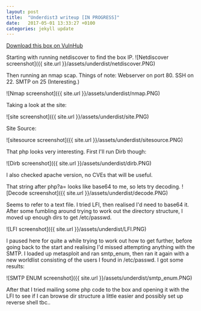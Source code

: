 ```yaml
---
layout: post
title:  "Underdist3 writeup [IN PROGRESS]"
date:   2017-05-01 13:33:27 +0100
categories: jekyll update
---
```


[Download this box on VulnHub](https://www.vulnhub.com/entry/underdist-3,108/)

Starting with running netdiscover to find the box IP.
![Netdiscover screenshot]({{ site.url }}/assets/underdist/netdiscover.PNG)

Then running an nmap scap. Things of note:
Webserver on port 80.
SSH on 22.
SMTP on 25 (Interesting.)

![Nmap screenshot]({{ site.url }}/assets/underdist/nmap.PNG)

Taking a look at the site:

![site screenshot]({{ site.url }}/assets/underdist/site.PNG)

Site Source:

![sitesource screenshot]({{ site.url }}/assets/underdist/sitesource.PNG)

That php looks very interesting. First I'll run Dirb though:

![Dirb screenshot]({{ site.url }}/assets/underdist/dirb.PNG)

I also checked apache version, no CVEs that will be useful.

That string after php?a= looks like base64 to me, so lets try decoding.
![Decode screenshot]({{ site.url }}/assets/underdist/decode.PNG)

Seems to refer to a text file. 
I tried LFI, then realised I'd need to base64 it. After some fumbling around trying to work out the directory structure, I moved up enough dirs to get /etc/passwd.

![LFI screenshot]({{ site.url }}/assets/underdist/LFI.PNG)

I paused here for quite a while trying to work out how to get further, before going back to the start and realising I'd missed attempting anything with the SMTP. I loaded up metasploit and ran smtp_enum, then ran it again with a new worldlist consisting of the users I found in /etc/passwd. I got some results:

![SMTP ENUM screenshot]({{ site.url }}/assets/underdist/smtp_enum.PNG)

After that I tried mailing some php code to the box and opening it with the LFI to see if I can browse dir structure a little easier and possibly set up reverse shell
tbc..

